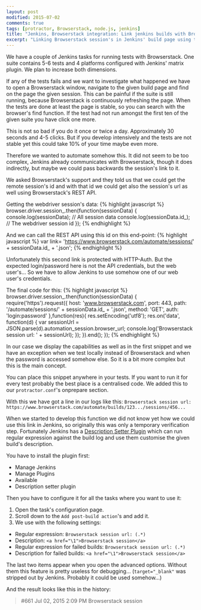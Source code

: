 ```yaml
---
layout: post
modified: 2015-07-02
comments: true
tags: [protractor, Browserstack, node.js, jenkins]
title: "Jenkins, Browserstack integration: Link jenkins builds with Browserstack sessions"
excerpt: "Linking Browserstack session's in Jenkins' build page using the Description setter plugin and a bit javascript"
---
```

We have a couple of Jenkins tasks for running tests with Browserstack.
One suite contains 5-6 tests and 4 platforms configured with Jenkins' matrix plugin.
We plan to increase both dimensions.

If any of the tests fails and we want to investigate what happened we have to open a Browserstack window, navigate to the
given build page and find on the page the given session.
This can be painful if the suite is still running, because Browserstack is continuously refreshing the page.
When the tests are done at least the page is stable, so you can search with the browser's find function.
If the test had not run amongst the first ten of the given suite you have click one more.

This is not so bad if you do it once or twice a day. Approximately 30 seconds and 4-5 clicks.
But if you develop intensively and the tests are not stable yet this could take 10% of your time maybe even more.

Therefore we wanted to automate somehow this. It did not seem to be too complex,
Jenkins already communicates with Browserstack, though it does indirectly, but maybe we could pass backwards the
session's link to it.

We asked Browserstack's support and they told us that we could get the remote session's id and
with that id we could get also the session's url as well using Browserstack's REST API.

Getting the webdriver session's data:
{% highlight javascript %}
    browser.driver.session_.then(function(sessionData) {
        console.log(sessionData);       // All session data
        console.log(sessionData.id_);   // The webdriver session id
    });
{% endhighlight %}

And we can call the REST API using this id on this end-point:
{% highlight javascript %}
  var link= 'https://www.browserstack.com/automate/sessions/' + sessionData.id_ + '.json';
{% endhighlight %}

Unfortunately this second link is protected with HTTP-Auth.
But the expected login/password here is not the API credentials, but the web user's...
So we have to allow Jenkins to use somehow one of our web user's credentials.

The final code for this:
{% highlight javascript %}
browser.driver.session_.then(function(sessionData) {
  require('https').request({
    host: 'www.browserstack.com',
    port: 443,
    path: '/automate/sessions/' + sessionData.id_ + '.json',
    method: 'GET',
    auth: 'login:password'
  },function(res){
    res.setEncoding('utf8');
    res.on('data', function(d) {
      var sessionUrl = JSON.parse(d).automation_session.browser_url;
      console.log('Browserstack session url: ' + sessionUrl);
    });
  }).end();
});
{% endhighlight %}

In our case we display the capabilities as well as in the first snippet and we have an exception when we test locally
instead of Browserstack and when the password is accessed somehow else.
So it is a bit more complex but this is the main concept.

You can place this snippet anywhere in your tests. If you want to run it for every test probably the best place is a centralised code.
We added this to our `protractor.conf`'s onprepare section.

With this we have got a line in our logs like this:
`Browserstack session url: https://www.browserstack.com/automate/builds/123.../sessions/456...`

When we started to develop this function we did not know yet how we could use this link in Jenkins, so originally this was only a temporary verification step.
Fortunately Jenkins has a [Description Setter Plugin](https://wiki.jenkins-ci.org/display/JENKINS/Description+Setter+Plugin)
which can run regular expression against the build log and use them customise the given build's description.

You have to install the plugin first:

 * Manage Jenkins
 * Manage Plugins
 * Available
 * Description setter plugin

Then you have to configure it for all the tasks where you want to use it:

 1. Open the task's configuration page.
 2. Scroll down to the `Add post-build action`'s and add it.
 3. We use with the following settings:
 *  Regular expression: `Browserstack session url: (.*)`
 *  Description: `<a href="\1">Browserstack session</a>`
 *  Regular expression for failed builds: `Browserstack session url: (.*)`
 *  Description for failed builds: `<a href="\1">Browserstack session</a>`

The last two items appear when you open the advanced options. Without them this feature is pretty useless for debugging... (`target="_blank"` was stripped out by Jenkins. Probably it could be used somehow...)

And the result looks like this in the history:

> #661 Jul 02, 2015 2:09 PM
> Browserstack session

